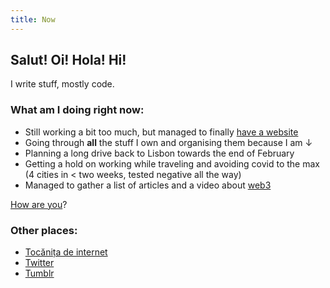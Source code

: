 ```yaml
---
title: Now
---
```


## Salut! Oi! Hola! Hi!

I write stuff, mostly code.

### What am I doing right **now**:

- Still working a bit too much, but managed to finally [have a website](https://websquad.ro/)
- Going through **all** the stuff I own and organising them because I am ↓
- Planning a long drive back to Lisbon towards the end of February
- Getting a hold on working while traveling and avoiding covid to the max (4 cities in < two weeks, tested negative all the way)
- Managed to gather a list of articles and a video about [web3](/article/web3.html)

[How are you](mailto:vlad@nsu.ro?subject=Hey%2C%20I%20am%20...)?

### Other places:
- [Tocănița de internet](https://tocanita.substack.com/)
- [Twitter](https://twitter.com/owltakestime/)
- [Tumblr](https://owltakestime.tumblr.com/)
